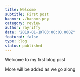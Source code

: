 ```yaml
---
title: Welcome
subtitle: First post
banner: ./banner.png
category: review
author: rayriffy
date: "2019-01-10T03:00:00.000Z"
featured: false
type: blog
status: published
---
```


Welcome to my first blog post

More will be added as we go along
